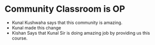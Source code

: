 # Community Classroom is OP

- Kunal Kushwaha says that this community is amazing.
- Kunal made this change
- Kishan Says that Kunal Sir is doing amazing job by 
  providing us this course.
